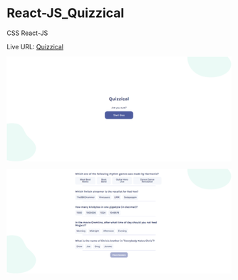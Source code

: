 # React-JS_Quizzical

CSS React-JS

Live URL: [Quizzical](https://react-quizzical-app.netlify.app/)

![preview1](./preview1.png)

![preview2](./preview2.png)
